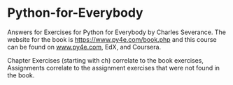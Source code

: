 # Python-for-Everybody
Answers for Exercises for Python for Everybody by Charles Severance.
The website for the book is https://www.py4e.com/book.php and this course can be found on www.py4e.com, EdX, and Coursera.

Chapter Exercises (starting with ch) correlate to the book exercises, Assignments correlate to the assignment exercises that were not found in the book.
